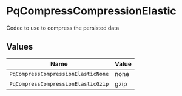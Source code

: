 # PqCompressCompressionElastic

Codec to use to compress the persisted data


## Values

| Name                               | Value                              |
| ---------------------------------- | ---------------------------------- |
| `PqCompressCompressionElasticNone` | none                               |
| `PqCompressCompressionElasticGzip` | gzip                               |